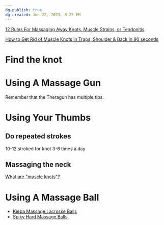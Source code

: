 ```yaml
---
dg-publish: true
dg-created: Jun 22, 2023, 8:23 PM
---
```


[12 Rules For Massaging Away Knots, Muscle Strains, or Tendonitis](https://www.youtube.com/watch?v=Dpai42325Ro)


[How to Get Rid of Muscle Knots in Traps, Shoulder & Back in 90 seconds](https://www.youtube.com/watch?v=23ZWC5EgdLs)

# Find the knot

# Using A Massage Gun

Remember that the Theragun has multiple tips.

# Using Your Thumbs

## Do repeated strokes

10-12 stroked for knot 3-6 times a day

## Massaging the neck

[What are "muscle knots"?](https://youtu.be/NMhIw4yr5s8?t=618)

# Using A Massage Ball

- [Kieba Massage Lacrosse Balls](https://www.amazon.com/Kieba-Massage-Lacrosse-Myofascial-Therapy/dp/B017V7UKW2/ref=zg_bs_16303081_sccl_1/136-1982132-1586320?psc=1)
- [Spiky Hard Massage Balls](https://www.amazon.com/Pack-Spiky-Massage-Balls-Fasciitis/dp/B07GDH15KH/ref=zg_bs_16303081_sccl_8/136-1982132-1586320?psc=1)